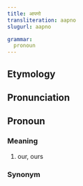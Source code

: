 ```yaml
---
title: आपणो
transliteration: aapno
slugurl: aapno

grammar:
  pronoun
---
```

## Etymology

## Pronunciation

## Pronoun
### Meaning
1. our, ours

### Synonym
<syn :syn="['आपाणो']"></syn>